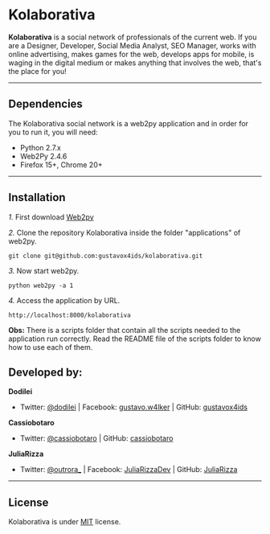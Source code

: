 Kolaborativa
============

**Kolaborativa** is a social network of professionals of the current web. If you are a Designer, Developer, Social Media Analyst, SEO Manager, works with online advertising, makes games for the web, develops apps for mobile, is waging in the digital medium or makes anything that involves the web, that's the place for you!

---------------------------------------

Dependencies
--------------

The Kolaborativa social network is a web2py application and in order for you to run it, you will need:

- Python 2.7.x
- Web2Py 2.4.6
- Firefox 15+, Chrome 20+

---------------------------------------

Installation
------------

*1.*  First download [Web2py](https://github.com/web2py/web2py)

*2.*  Clone the repository Kolaborativa inside the folder "applications" of web2py.

    git clone git@github.com:gustavox4ids/kolaborativa.git

*3.*  Now start web2py.

    python web2py -a 1

*4.*  Access the application by URL.

    http://localhost:8000/kolaborativa

**Obs:** There is a scripts folder that contain all the scripts needed to the application run correctly. Read the README file of the scripts folder to know how to use each of them.


Developed by:
--------------

**Dodilei**
+ Twitter: [@dodilei](http://twitter.com/dodilei "Twitter") | Facebook: [gustavo.w4lker](http://www.facebook.com/gustavo.w4lker/ "Facebook") | GitHub: [gustavox4ids](http://github.com/gustavox4ids "GitHub")

**Cassiobotaro**
+ Twitter: [@cassiobotaro](http://twitter.com/cassiobotaro "Twitter") | GitHub: [cassiobotaro](http://github.com/cassiobotaro "GitHub")

**JuliaRizza**
+ Twitter: [@outrora_](http://twitter.com/outrora_ "Twitter") | Facebook: [JuliaRizzaDev](http://www.facebook.com/JuliaRizzaDev/ "Facebook") | GitHub: [JuliaRizza](http://github.com/JuliaRizza "GitHub")

---------------------------------------

License
---------------------
Kolaborativa is under [MIT](http://www.opensource.org/licenses/mit-license.php/ "MIT license") license.

